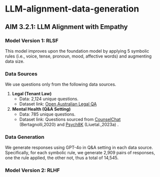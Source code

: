 # LLM-alignment-data-generation

## AIM 3.2.1: LLM Alignment with Empathy

### Model Version 1: RLSF

This model improves upon the foundation model by applying 5 symbolic rules (i.e., voice, tense, pronoun, mood, affective words) and augmenting data size.

### Data Sources
We use questions only from the following data sources.

1. **Legal (Tenant Law)**
    - Data: 2,124 unique questions.
    - Dataset link: [Open Australian Legal QA](https://huggingface.co/datasets/umarbutler/open-australian-legal-qa)
2. **Mental Health (Q&A Setting)**
    - Data: 785 unique questions.
    - Dataset link: Questions sourced from [CounselChat](https://github.com/ninackjeong/LLM-alignment-data-generation/tree/main/public-data/counsel-chat) (Bertagnolli,2020) and [Psych8K](https://github.com/ninackjeong/LLM-alignment-data-generation/tree/main/public-data/psych8k) (Liuetal.,2023a) .


### Data Generation

We generate responses using GPT-4o in Q&A setting in each data source. Specifically, for each symbolic rule, we generate 2,909 pairs of responses, one the rule applied, the other not, thus a total of 14,545.

### Model Version 2: RLHF
